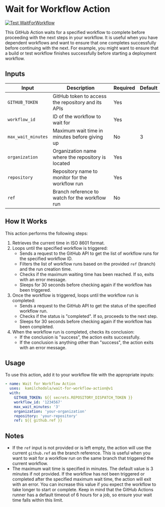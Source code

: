 # Wait for Workflow Action

[![Test WaitForWorkflow](https://github.com/kamilchodola/wait-for-workflow-action/actions/workflows/test.yml/badge.svg)](https://github.com/kamilchodola/wait-for-workflow-action/actions/workflows/test.yml)

This GitHub Action waits for a specified workflow to complete before proceeding with the next steps in your workflow. It is useful when you have dependent workflows and want to ensure that one completes successfully before continuing with the next. For example, you might want to ensure that a build or test workflow finishes successfully before starting a deployment workflow.

## Inputs

| Input            | Description                                         | Required | Default |
|------------------|-----------------------------------------------------|----------|---------|
| `GITHUB_TOKEN`   | GitHub token to access the repository and its APIs  | Yes      |         |
| `workflow_id`    | ID of the workflow to wait for                      | Yes      |         |
| `max_wait_minutes`| Maximum wait time in minutes before giving up      | No       | 3       |
| `organization`   | Organization name where the repository is located   | Yes      |         |
| `repository`     | Repository name to monitor for the workflow run     | Yes      |         |
| `ref`            | Branch reference to watch for the workflow run      | No       |         |

## How It Works

This action performs the following steps:

1. Retrieves the current time in ISO 8601 format.
2. Loops until the specified workflow is triggered:
   - Sends a request to the GitHub API to get the list of workflow runs for the specified workflow ID.
   - Filters the list of workflow runs based on the provided `ref` (branch) and the run creation time.
   - Checks if the maximum waiting time has been reached. If so, exits with an error message.
   - Sleeps for 30 seconds before checking again if the workflow has been triggered.
3. Once the workflow is triggered, loops until the workflow run is completed:
   - Sends a request to the GitHub API to get the status of the specified workflow run.
   - Checks if the status is "completed". If so, proceeds to the next step.
   - Sleeps for 30 seconds before checking again if the workflow has been completed.
4. When the workflow run is completed, checks its conclusion:
   - If the conclusion is "success", the action exits successfully.
   - If the conclusion is anything other than "success", the action exits with an error message.


## Usage

To use this action, add it to your workflow file with the appropriate inputs:

```yaml
- name: Wait for Workflow Action
  uses:  kamilchodola/wait-for-workflow-action@v1
  with:
    GITHUB_TOKEN: ${{ secrets.REPOSITORY_DISPATCH_TOKEN }}
    workflow_id: '1234567'
    max_wait_minutes: '3'
    organization: 'your-organization'
    repository: 'your-repository'
    ref: ${{ github.ref }}
```

## Notes

- If the `ref` input is not provided or is left empty, the action will use the current `github.ref` as the branch reference. This is useful when you want to wait for a workflow run on the same branch that triggered the current workflow.
- The maximum wait time is specified in minutes. The default value is 3 minutes if not provided. If the workflow has not been triggered or completed after the specified maximum wait time, the action will exit with an error. You can increase this value if you expect the workflow to take longer to start or complete. Keep in mind that the GitHub Actions runner has a default timeout of 6 hours for a job, so ensure your wait time falls within this limit.
